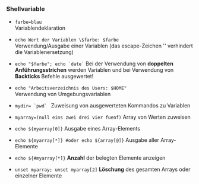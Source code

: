 ### Shellvariable

* `farbe=blau`  
  Variablendeklaration

* `echo Wert der Variablen \$farbe: $farbe`  
  Verwendung/Ausgabe einer Variablen \(das escape-Zeichen '\' verhindert die Variablenersetzung\)

* <code>echo "$farbe"; echo &#96;date&#96;</code> 
  Bei der Verwendung von **doppelten Anführungsstrichen** werden Variablen und bei Verwendung von **Backticks** Befehle ausgewertet!

* `echo "Arbeitsverzeichnis des Users: $HOME"`  
  Verwendung von Umgebungsvariablen

* <code>mydir= &#96;pwd&#96;  </code>
  Zuweisung von ausgewerteten Kommandos zu Variablen
  
* <code>myarray=(null eins zwei drei vier fuenf)</code>
  Array von Werten zuweisen

* `echo ${myarray[0]}`
  Ausgabe eines Array-Elements

* `echo ${myarray[*]} #oder echo ${array[@]}`
  Ausgabe aller Array-Elemente

* `echo ${#myarray[*]}`
  **Anzahl** der belegten Elemente anzeigen
  
* `unset myarray; unset myarray[2]`
**Löschung** des gesamten Arrays oder einzelner Elemente






